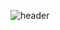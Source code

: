 ![header](https://capsule-render.vercel.app/api?type=venom&text=Welcome👋&fontSize=35&fontColor=D1D1D1&color=timeGradient&desc=Ara's%20GitHub%20&descAlign=68&descSize=10)


<!--
**arajo/arajo** is a ✨ _special_ ✨ repository because its `README.md` (this file) appears on your GitHub profile.

Here are some ideas to get you started:

- 🔭 I’m currently working on ...
- 🌱 I’m currently learning ...
- 👯 I’m looking to collaborate on ...
- 🤔 I’m looking for help with ...
- 💬 Ask me about ...
- 📫 How to reach me: ...
- 😄 Pronouns: ...
- ⚡ Fun fact: ...
-->
